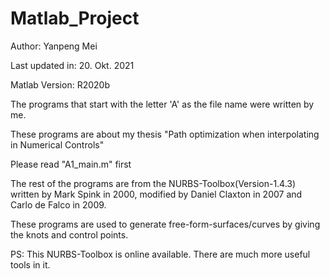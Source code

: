 # Matlab_Project
Author: Yanpeng Mei

Last updated in: 20. Okt. 2021

Matlab Version: R2020b

The programs that start with the letter 'A' as the file name were written by me.

These programs are about my thesis "Path optimization when interpolating in Numerical Controls"

Please read "A1_main.m" first

The rest of the programs are from the NURBS-Toolbox(Version-1.4.3) written by Mark Spink in 2000, modified by Daniel Claxton in 2007 and Carlo de Falco in 2009.

These programs are used to generate free-form-surfaces/curves by giving the knots and control points.

PS: This NURBS-Toolbox is online available. There are much more useful tools in it.
